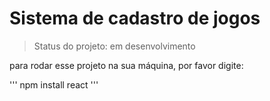 # Sistema de cadastro de jogos

> Status do projeto: em desenvolvimento

para rodar esse projeto na sua máquina, por favor digite:

'''
npm install react
'''
